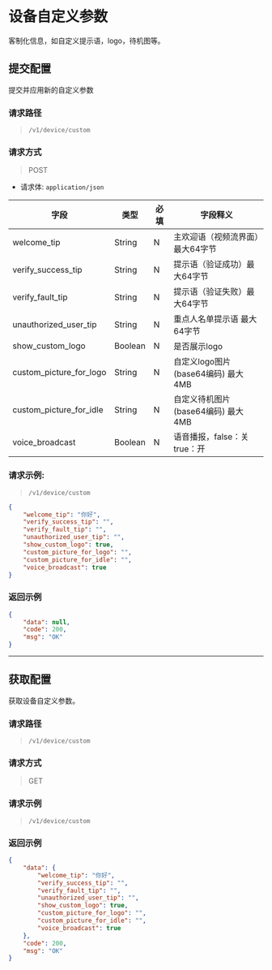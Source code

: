 # 设备自定义参数
客制化信息，如自定义提示语，logo，待机图等。

## 提交配置

提交并应用新的自定义参数

### 请求路径

> `​/v1​/device​/custom`

### 请求方式

> POST

- 请求体: `application/json`

| 字段                    | 类型    | 必填 | 字段释义                           |
| ----------------------- | ------- | ---- | ---------------------------------- |
| welcome_tip             | String  | N    | 主欢迎语（视频流界面）最大64字节   |
| verify_success_tip      | String  | N    | 提示语（验证成功）最大64字节       |
| verify_fault_tip        | String  | N    | 提示语（验证失败）最大64字节       |
| unauthorized_user_tip   | String  | N    | 重点人名单提示语 最大64字节        |
| show_custom_logo        | Boolean | N    | 是否展示logo                       |
| custom_picture_for_logo | String  | N    | 自定义logo图片(base64编码) 最大4MB |
| custom_picture_for_idle | String  | N    | 自定义待机图片(base64编码) 最大4MB |
| voice_broadcast         | Boolean | N    | 语音播报，false：关true：开        |

### 请求示例:

> `​/v1​/device​/custom`

```json
{
    "welcome_tip": "你好",
    "verify_success_tip": "",
    "verify_fault_tip": "",
    "unauthorized_user_tip": "",
    "show_custom_logo": true,
    "custom_picture_for_logo": "",
    "custom_picture_for_idle": "",
    "voice_broadcast": true
}
```

### 返回示例

```json
{
    "data": null,
    "code": 200,
    "msg": "OK"
}
```

---

## 获取配置

获取设备自定义参数。

### 请求路径

> `​/v1​/device​/custom`

### 请求方式

> GET

### 请求示例

> `​/v1​/device​/custom`

### 返回示例

```json
{
    "data": {
        "welcome_tip": "你好",
        "verify_success_tip": "",
        "verify_fault_tip": "",
        "unauthorized_user_tip": "",
        "show_custom_logo": true,
        "custom_picture_for_logo": "",
        "custom_picture_for_idle": "",
        "voice_broadcast": true
    },
    "code": 200,
    "msg": "OK"
}
```


